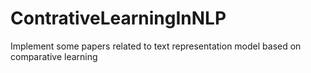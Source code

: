 # ContrativeLearningInNLP
Implement some papers related to text representation model based on comparative learning
